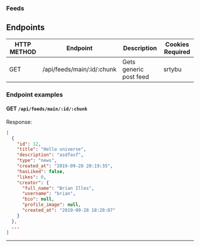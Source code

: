 ### Feeds

## Endpoints

| HTTP METHOD | Endpoint                   | Description            | Cookies Required |
| ----------- | -------------------------- | ---------------------- | ---------------- |
| GET         | /api/feeds/main/:id/:chunk | Gets generic post feed | srtybu           |

### Endpoint examples

#### GET `/api/feeds/main/:id/:chunk`

Response:

```json
[
  {
    "id": 12,
    "title": "Hello universe",
    "description": "asdfasf",
    "type": "news",
    "created_at": "2019-09-28 20:19:35",
    "hasLiked": false,
    "likes": 0,
    "creator": {
      "full_name": "Brian Illes",
      "username": "brian",
      "bio": null,
      "profile_image": null,
      "created_at": "2019-09-28 18:28:07"
    }
  },
  ...
]
```

---
